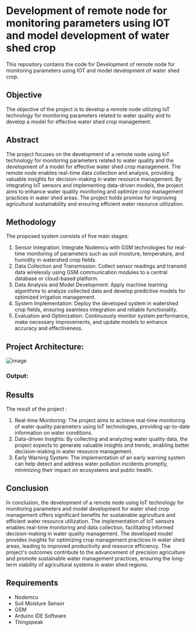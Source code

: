 # Development of remote node for monitoring parameters using IOT and model development of water shed crop


This repository contains the code for Development of remote node for monitoring parameters using IOT and model development of water shed crop.


## Objective

The objective of the project is to develop a remote node utilizing IoT technology for monitoring parameters related to water quality and to develop a model for effective water shed crop management.

## Abstract

The project focuses on the development of a remote node using IoT technology for monitoring parameters related to water quality and the development of a model for effective water shed crop management. The remote node enables real-time data collection and analysis, providing valuable insights for decision-making in water resource management. By integrating IoT sensors and implementing data-driven models, the project aims to enhance water quality monitoring and optimize crop management practices in water shed areas. The project holds promise for improving agricultural sustainability and ensuring efficient water resource utilization.

## Methodology

The proposed system consists of five main stages:
1. Sensor Integration: Integrate Nodemcu with GSM technologies for real-time monitoring of parameters such as soil moisture, temperature, and humidity in watershed crop fields.
2. Data Collection and Transmission: Collect sensor readings and transmit data wirelessly using GSM communication modules to a central database or cloud-based platform.
3. Data Analysis and Model Development: Apply machine learning algorithms to analyze collected data and develop predictive models for optimized irrigation management.
4. System Implementation: Deploy the developed system in watershed crop fields, ensuring seamless integration and reliable functionality.
5. Evaluation and Optimization: Continuously monitor system performance, make necessary improvements, and update models to enhance accuracy and effectiveness.

## Project Architecture:

![image](https://github.com/vignesh0011/Mini-P/assets/53014593/48692abb-ef44-410c-a98e-81245b00d9b9)

### Output:




## Results

The result of the project :
1. Real-time Monitoring: The project aims to achieve real-time monitoring of water quality parameters using IoT technologies, providing up-to-date information on water conditions.
2. Data-driven Insights: By collecting and analyzing water quality data, the project expects to generate valuable insights and trends, enabling better decision-making in water resource management.
3. Early Warning System: The implementation of an early warning system can help detect and address water pollution incidents promptly, minimizing their impact on ecosystems and public health.


## Conclusion

In conclusion, the development of a remote node using IoT technology for monitoring parameters and model development for water shed crop management offers significant benefits for sustainable agriculture and efficient water resource utilization. The implementation of IoT sensors enables real-time monitoring and data collection, facilitating informed decision-making in water quality management. The developed model provides insights for optimizing crop management practices in water shed areas, leading to improved productivity and resource efficiency. The project's outcomes contribute to the advancement of precision agriculture and promote sustainable water management practices, ensuring the long-term viability of agricultural systems in water shed regions.

## Requirements

* Nodemcu
* Soil Moisture Sensor
* GSM
* Arduino IDE Software
* Thingspeak
